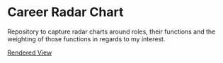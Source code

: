 # Career Radar Chart

Repository to capture radar charts around roles, their functions and the weighting of those functions in regards to my interest.

[Rendered View](https://htmlpreview.github.io/?https://github.com/deyarnab/career-radar-chart/blob/master/index.html)
